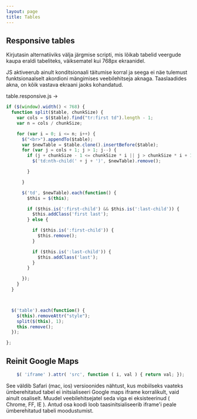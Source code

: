 ```yaml
---
layout: page
title: Tables
---
```


## Responsive tables

Kirjutasin alternatiiviks välja järgmise scripti, mis lõikab tabelid veergude kaupa eraldi tabeliteks, väiksematel kui 768px ekraanidel.

JS aktiveerub ainult konditsionaali täitumise korral ja seega ei näe tulemust funktsionaalselt akordioni mängimises veebilehitseja aknaga. Taaslaadides akna, on kõik vastava ekraani jaoks kohandatud.

<script src="{{ javascripts_path }}/table.responsive.js"></script>

table.responsive.js ->

```js
if ($(window).width() < 768) {
  function split($table, chunkSize) {
    var cols = $($table).find("tr:first td").length - 1;
    var n = cols / chunkSize;

    for (var i = 0; i <= n; i++) {
      $("<br>").appendTo($table);
      var $newTable = $table.clone().insertBefore($table);
      for (var j = cols + 1; j > 1; j--) {
        if (j + chunkSize - 1 <= chunkSize * i || j > chunkSize * i + 1) {
          $('td:nth-child(' + j + ')', $newTable).remove();

        }

      }

      $('td', $newTable).each(function() {
        $this = $(this);

        if ($this.is(':first-child') && $this.is(':last-child')) {
          $this.addClass('first last');
        } else {

          if ($this.is(':first-child')) {
            $this.remove();
          }

          if ($this.is(':last-child')) {
            $this.addClass('last');
          }
        }

      });
    }
  }



  $('table').each(function() {
    $(this).removeAttr("style");
    split($(this), 1);
    this.remove();
  });

};
```

## Reinit Google Maps

```js
    $( 'iframe' ).attr( 'src', function ( i, val ) { return val; });
```

See väldib Safari (mac, ios) versioonides nähtust, kus mobiilseks vaateks ümberehitatud tabel ei initsialiseeri Google maps iframe korralikult, vaid ainult osaliselt. Muudel veebilehitsejatel seda viga ei eksisteerinud ( Chrome, FF, IE ).
Antud osa koodi loob taasinitsialiseerib iframe'i peale ümberehitatud tabeli moodustumist.
